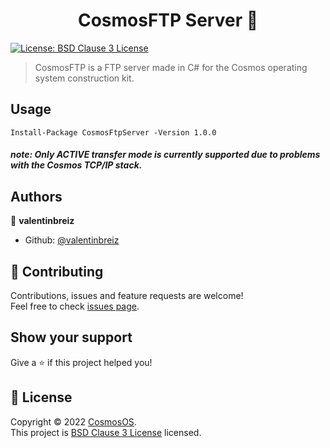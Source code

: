 ﻿<h1 align="center">CosmosFTP Server 🚀</h1>
<p>
  <a href="https://github.com/CosmosOS/CosmosFtp/blob/main/LICENSE.txt" target="_blank">
    <img alt="License: BSD Clause 3 License" src="https://img.shields.io/badge/license-BSD License-yellow.svg" />
  </a>
</p>

> CosmosFTP is a FTP server made in C# for the Cosmos operating system construction kit.

## Usage

```PM
Install-Package CosmosFtpServer -Version 1.0.0
```

##### note: Only ACTIVE transfer mode is currently supported due to problems with the Cosmos TCP/IP stack.


## Authors

👤 **valentinbreiz**

* Github: [@valentinbreiz](https://github.com/valentinbreiz)

## 🤝 Contributing

Contributions, issues and feature requests are welcome!<br />Feel free to check [issues page](https://github.com/CosmosOS/CosmosFtp/issues). 

## Show your support

Give a ⭐️ if this project helped you!

## 📝 License

Copyright © 2022 [CosmosOS](https://github.com/CosmosOS).<br />
This project is [BSD Clause 3 License](https://github.com/CosmosOS/CosmosFtp/blob/main/LICENSE.txt) licensed.
